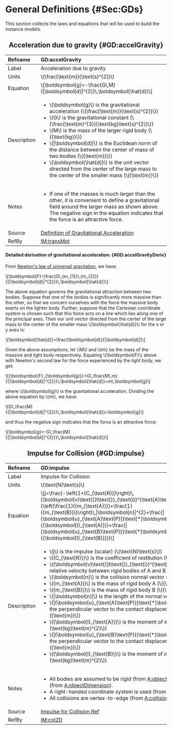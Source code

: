 # General Definitions {#Sec:GDs}

This section collects the laws and equations that will be used to build the instance models.

<div align="center">

## Acceleration due to gravity {#GD:accelGravity}

</div>

|Refname    |GD:accelGravity                                                                                                                                                                                                                                                                                                                                                                                                                                                                                                                                                                  |
|:----------|:--------------------------------------------------------------------------------------------------------------------------------------------------------------------------------------------------------------------------------------------------------------------------------------------------------------------------------------------------------------------------------------------------------------------------------------------------------------------------------------------------------------------------------------------------------------------------------|
|Label      |Acceleration due to gravity                                                                                                                                                                                                                                                                                                                                                                                                                                                                                                                                                      |
|Units      |\\(\frac{\text{m}}{\text{s}^{2}}\\)                                                                                                                                                                                                                                                                                                                                                                                                                                                                                                                                              |
|Equation   |\\[\boldsymbol{g}=-\frac{G\\,M}{\|\boldsymbol{d}\|^{2}}\\,\boldsymbol{\hat{d}}\\]                                                                                                                                                                                                                                                                                                                                                                                                                                                                                                |
|Description|<ul><li>\\(\boldsymbol{g}\\) is the gravitational acceleration (\\(\frac{\text{m}}{\text{s}^{2}}\\))</li><li>\\(G\\) is the gravitational constant (\\(\frac{\text{m}^{3}}{\text{kg}\text{s}^{2}}\\))</li><li>\\(M\\) is the mass of the larger rigid body (\\({\text{kg}}\\))</li><li>\\(\|\boldsymbol{d}\|\\) is the Euclidean norm of the distance between the center of mass of two bodies (\\({\text{m}}\\))</li><li>\\(\boldsymbol{\hat{d}}\\) is the unit vector directed from the center of the large mass to the center of the smaller mass (\\({\text{m}}\\))</li></ul>|
|Notes      |<ul><li>If one of the masses is much larger than the other, it is convenient to define a gravitational field around the larger mass as shown above. The negative sign in the equation indicates that the force is an attractive force.</li></ul>                                                                                                                                                                                                                                                                                                                                 |
|Source     |[Definition of Gravitational Acceleration](https://en.wikipedia.org/wiki/Gravitational_acceleration)                                                                                                                                                                                                                                                                                                                                                                                                                                                                             |
|RefBy      |[IM:transMot](./SecIMs.md#IM:transMot)                                                                                                                                                                                                                                                                                                                                                                                                                                                                                                                                           |

#### Detailed derivation of gravitational acceleration: {#GD:accelGravityDeriv}

From [Newton's law of universal gravitation](./SecTMs.md#TM:UniversalGravLaw), we have:

\\[\boldsymbol{F}=\frac{G\\,{m\_{1}}\\,{m\_{2}}}{{\|\boldsymbol{d}\|^{2}}}\\,\boldsymbol{\hat{d}}\\]

The above equation governs the gravitational attraction between two bodies. Suppose that one of the bodies is significantly more massive than the other, so that we concern ourselves with the force the massive body exerts on the lighter body. Further, suppose that the Cartesian coordinate system is chosen such that this force acts on a line which lies along one of the principal axes. Then our unit vector directed from the center of the large mass to the center of the smaller mass \\(\boldsymbol{\hat{d}}\\) for the x or y axes is:

\\[\boldsymbol{\hat{d}}=\frac{\boldsymbol{d}}{\|\boldsymbol{d}\|}\\]

Given the above assumptions, let \\(M\\) and \\(m\\) be the mass of the massive and light body respectively. Equating \\(\boldsymbol{F}\\) above with Newton's second law for the force experienced by the light body, we get:

\\[{\boldsymbol{F}\_{\boldsymbol{g}}}=G\\,\frac{M\\,m}{{\|\boldsymbol{d}\|^{2}}}\\,\boldsymbol{\hat{d}}=m\\,\boldsymbol{g}\\]

where \\(\boldsymbol{g}\\) is the gravitational acceleration. Dividing the above equation by \\(m\\),  we have:

\\[G\\,\frac{M}{{\|\boldsymbol{d}\|^{2}}}\\,\boldsymbol{\hat{d}}=\boldsymbol{g}\\]

and thus the negative sign indicates that the force is an attractive force:

\\[\boldsymbol{g}=-G\\,\frac{M}{{\|\boldsymbol{d}\|^{2}}}\\,\boldsymbol{\hat{d}}\\]

<div align="center">

## Impulse for Collision {#GD:impulse}

</div>

|Refname    |GD:impulse                                                                                                                                                                                                                                                                                                                                                                                                                                                                                                                                                                                                                                                                                                                                                                                                                                                                                                                                                                                                                                                                                                                                                                                                                                                                                               |
|:----------|:--------------------------------------------------------------------------------------------------------------------------------------------------------------------------------------------------------------------------------------------------------------------------------------------------------------------------------------------------------------------------------------------------------------------------------------------------------------------------------------------------------------------------------------------------------------------------------------------------------------------------------------------------------------------------------------------------------------------------------------------------------------------------------------------------------------------------------------------------------------------------------------------------------------------------------------------------------------------------------------------------------------------------------------------------------------------------------------------------------------------------------------------------------------------------------------------------------------------------------------------------------------------------------------------------------|
|Label      |Impulse for Collision                                                                                                                                                                                                                                                                                                                                                                                                                                                                                                                                                                                                                                                                                                                                                                                                                                                                                                                                                                                                                                                                                                                                                                                                                                                                                    |
|Units      |\\(\text{N}\text{s}\\)                                                                                                                                                                                                                                                                                                                                                                                                                                                                                                                                                                                                                                                                                                                                                                                                                                                                                                                                                                                                                                                                                                                                                                                                                                                                                   |
|Equation   |\\[j=\frac{-\left(1+{C\_{\text{R}}}\right)\\,{\boldsymbol{v}\text{(}t\text{)}\_{\text{i}}^{\text{A}\text{B}}}\cdot{}\boldsymbol{n}}{\left(\frac{1}{{m\_{\text{A}}}}+\frac{1}{{m\_{\text{B}}}}\right)\\,\|\boldsymbol{n}\|^{2}+\frac{\|{\boldsymbol{u}\_{\text{A}\text{P}}}\text{\*}\boldsymbol{n}\|^{2}}{{\boldsymbol{I}\_{\text{A}}}}+\frac{\|{\boldsymbol{u}\_{\text{B}\text{P}}}\text{\*}\boldsymbol{n}\|^{2}}{{\boldsymbol{I}\_{\text{B}}}}}\\]                                                                                                                                                                                                                                                                                                                                                                                                                                                                                                                                                                                                                                                                                                                                                                                                                                                      |
|Description|<ul><li>\\(j\\) is the impulse (scalar) (\\(\text{N}\text{s}\\))</li><li>\\({C\_{\text{R}}}\\) is the coefficient of restitution (Unitless)</li><li>\\({\boldsymbol{v}\text{(}t\text{)}\_{\text{i}}^{\text{A}\text{B}}}\\) is the initial relative velocity between rigid bodies of A and B (\\(\frac{\text{m}}{\text{s}}\\))</li><li>\\(\boldsymbol{n}\\) is the collision normal vector (\\({\text{m}}\\))</li><li>\\({m\_{\text{A}}}\\) is the mass of rigid body A (\\({\text{kg}}\\))</li><li>\\({m\_{\text{B}}}\\) is the mass of rigid body B (\\({\text{kg}}\\))</li><li>\\(\|\boldsymbol{n}\|\\) is the length of the normal vector (\\({\text{m}}\\))</li><li>\\(\|{\boldsymbol{u}\_{\text{A}\text{P}}}\text{\*}\boldsymbol{n}\|\\) is the length of the perpendicular vector to the contact displacement vector of rigid body A (\\({\text{m}}\\))</li><li>\\({\boldsymbol{I}\_{\text{A}}}\\) is the moment of inertia of rigid body A (\\(\text{kg}\text{m}^{2}\\))</li><li>\\(\|{\boldsymbol{u}\_{\text{B}\text{P}}}\text{\*}\boldsymbol{n}\|\\) is the length of the perpendicular vector to the contact displacement vector of rigid body B (\\({\text{m}}\\))</li><li>\\({\boldsymbol{I}\_{\text{B}}}\\) is the moment of inertia of rigid body B (\\(\text{kg}\text{m}^{2}\\))</li></ul>|
|Notes      |<ul><li>All bodies are assumed to be rigid (from [A:objectTy](./SecAssumps.md#assumpOT)) and two-dimensional (from [A:objectDimension](./SecAssumps.md#assumpOD)).</li><li>A right-handed coordinate system is used (from [A:axesDefined](./SecAssumps.md#assumpAD)).</li><li>All collisions are vertex-to-edge (from [A:collisionType](./SecAssumps.md#assumpCT)).</li></ul>                                                                                                                                                                                                                                                                                                                                                                                                                                                                                                                                                                                                                                                                                                                                                                                                                                                                                                                            |
|Source     |[Impulse for Collision Ref](http://www.chrishecker.com/images/e/e7/Gdmphys3.pdf)                                                                                                                                                                                                                                                                                                                                                                                                                                                                                                                                                                                                                                                                                                                                                                                                                                                                                                                                                                                                                                                                                                                                                                                                                         |
|RefBy      |[IM:col2D](./SecIMs.md#IM:col2D)                                                                                                                                                                                                                                                                                                                                                                                                                                                                                                                                                                                                                                                                                                                                                                                                                                                                                                                                                                                                                                                                                                                                                                                                                                                                         |
